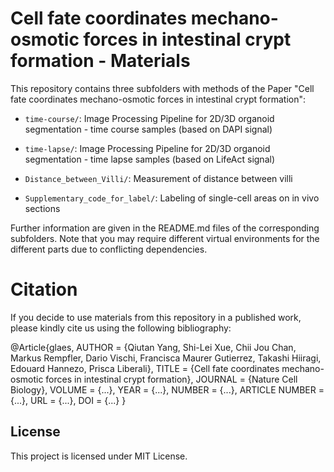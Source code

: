 # Cell fate coordinates mechano-osmotic forces in intestinal crypt formation - Materials
  
This repository contains three subfolders with methods of the Paper "Cell fate coordinates mechano-osmotic forces in intestinal crypt formation":

* ```time-course/```: Image Processing Pipeline for 2D/3D organoid segmentation - time course samples (based on DAPI signal)

* ```time-lapse/```: Image Processing Pipeline for 2D/3D organoid segmentation - time lapse samples (based on LifeAct signal)

* ```Distance_between_Villi/```: Measurement of distance between villi

* ```Supplementary_code_for_label/```: Labeling of single-cell areas on in vivo sections


Further information are given in the README.md files of the corresponding subfolders. Note that you may require different virtual environments for the different parts due to conflicting dependencies.


# Citation 
If you decide to use materials from this repository in a published work, please kindly cite us using the following bibliography:

@Article{glaes, AUTHOR = {Qiutan Yang, Shi-Lei Xue, Chii Jou Chan, Markus Rempfler, Dario Vischi, Francisca Maurer Gutierrez, Takashi Hiiragi, Edouard Hannezo, Prisca Liberali}, TITLE = {Cell fate coordinates mechano-osmotic forces in intestinal crypt formation}, JOURNAL = {Nature Cell Biology}, VOLUME = {...}, YEAR = {...}, NUMBER = {...}, ARTICLE NUMBER = {...}, URL = {...}, DOI = {...} }


## License
This project is licensed under MIT License.

